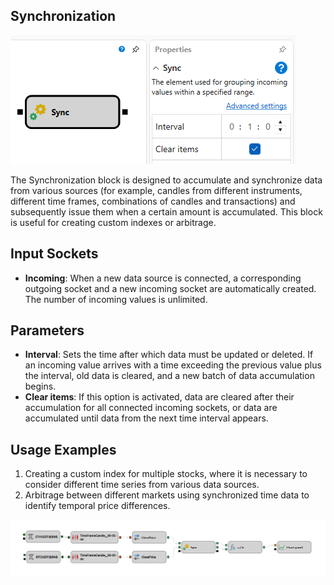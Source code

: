 ## Synchronization

![Designer Sync 00](../../../../../../images/designer_sync_00.png)

The Synchronization block is designed to accumulate and synchronize data from various sources (for example, candles from different instruments, different time frames, combinations of candles and transactions) and subsequently issue them when a certain amount is accumulated. This block is useful for creating custom indexes or arbitrage.

## Input Sockets

- **Incoming**: When a new data source is connected, a corresponding outgoing socket and a new incoming socket are automatically created. The number of incoming values is unlimited.

## Parameters

- **Interval**: Sets the time after which data must be updated or deleted. If an incoming value arrives with a time exceeding the previous value plus the interval, old data is cleared, and a new batch of data accumulation begins.
- **Clear items**: If this option is activated, data are cleared after their accumulation for all connected incoming sockets, or data are accumulated until data from the next time interval appears.

## Usage Examples

1. Creating a custom index for multiple stocks, where it is necessary to consider different time series from various data sources.
2. Arbitrage between different markets using synchronized time data to identify temporal price differences.

![Designer Sync 01](../../../../../../images/designer_sync_01.png)